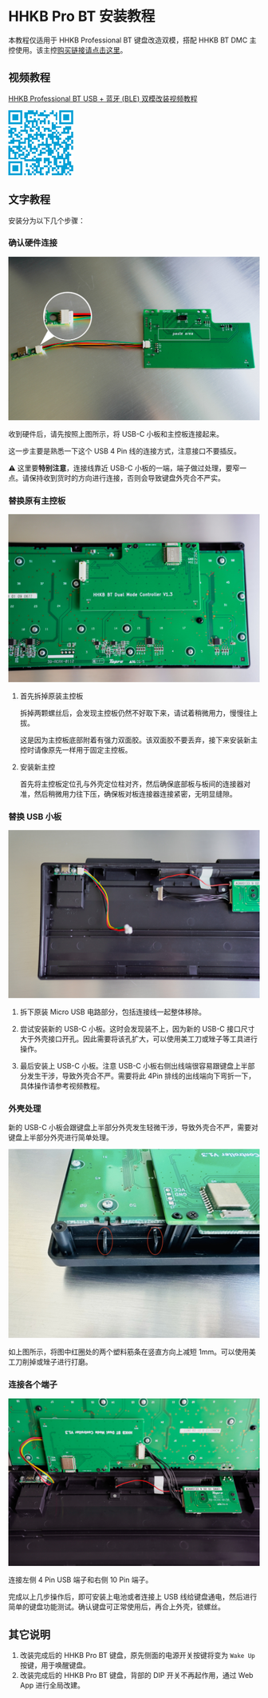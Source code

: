 # HHKB Pro BT 安装教程

本教程仅适用于 HHKB Professional BT 键盘改造双模，搭配 HHKB BT DMC 主控使用。该主控[购买链接请点击这里](https://item.taobao.com/item.htm?spm=a21n57.1.0.0.4e88523cYG7I9P&id=725033042681&ns=1&abbucket=16#detail)。

## 视频教程
[HHKB Professional BT USB + 蓝牙 (BLE) 双模改装视频教程](https://www.bilibili.com/video/BV11G411U7gL/)

![扫码直达](../images/hhkb_pro_bt/hhkb_pro_bt_install_video_QR.png)

## 文字教程
安装分为以下几个步骤：

### 确认硬件连接
![图1 USB-C小板与主控板连接方式](../images/hhkb_pro_bt/HHKB_BT_Install_USB-C&Motherboard.JPG)

收到硬件后，请先按照上图所示，将 USB-C 小板和主控板连接起来。

这一步主要是熟悉一下这个 USB 4 Pin 线的连接方式，注意接口不要插反。

⚠️ 这里要**特别注意**，连接线靠近 USB-C 小板的一端，端子做过处理，要窄一点。请保持收到货时的方向进行连接，否则会导致键盘外壳合不严实。

### 替换原有主控板
![图2 主控板安装效果](../images/hhkb_pro_bt/HHKB_BT_Install_Motherboard.JPG)

1. 首先拆掉原装主控板

   拆掉两颗螺丝后，会发现主控板仍然不好取下来，请试着稍微用力，慢慢往上拔。

   这是因为主控板底部附着有强力双面胶。该双面胶不要丢弃，接下来安装新主控时请像原先一样用于固定主控板。

2. 安装新主控

   首先将主控板定位孔与外壳定位柱对齐，然后确保底部板与板间的连接器对准，然后稍微用力往下压，确保板对板连接器连接紧密，无明显缝隙。


### 替换 USB 小板
![图3 USB-C 小板安装效果](../images/hhkb_pro_bt/HHKB_BT_Install_guide.JPG)

1. 拆下原装 Micro USB 电路部分，包括连接线一起整体移除。

2. 尝试安装新的 USB-C 小板。这时会发现装不上，因为新的 USB-C 接口尺寸大于外壳接口开孔。因此需要将该孔扩大，可以使用美工刀或矬子等工具进行操作。

3. 最后安装上 USB-C 小板。注意 USB-C 小板右侧出线端很容易跟键盘上半部分发生干涉，导致外壳合不严。需要将此 4Pin 排线的出线端向下弯折一下，具体操作请参考视频教程。

### 外壳处理
新的 USB-C 小板会跟键盘上半部分外壳发生轻微干涉，导致外壳合不严，需要对键盘上半部分外壳进行简单处理。

![图4 上半部分外壳处理](../images/hhkb_pro_bt/HHKB_Pro_BT_frame_handle.jpg)

如上图所示，将图中红圈处的两个塑料筋条在竖直方向上减短 1mm。可以使用美工刀削掉或矬子进行打磨。

### 连接各个端子
![图5 整体安装后的效果](../images/hhkb_pro_bt/HHKB_BT_Assemble.JPG)


连接左侧 4 Pin USB 端子和右侧 10 Pin 端子。

完成以上几步操作后，即可安装上电池或者连接上 USB 线给键盘通电，然后进行简单的键盘功能测试。确认键盘可正常使用后，再合上外壳，锁螺丝。

## 其它说明

1. 改装完成后的 HHKB Pro BT 键盘，原先侧面的电源开关按键将变为 `Wake Up` 按键，用于唤醒键盘。
2. 改装完成后的 HHKB Pro BT 键盘，背部的 DIP 开关不再起作用，通过 Web App 进行全局改建。


